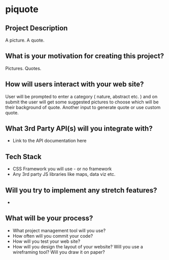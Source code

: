 # piquote

## Project Description

A picture. A quote.

## What is your motivation for creating this project?

Pictures. Quotes.

## How will users interact with your web site?

User will be prompted to enter a category ( nature, abstract etc. ) and on submit the user will get some suggested pictures to choose which will be their background of quote. Another input to generate quote or use custom quote.

## What 3rd Party API(s) will you integrate with?

- Link to the API documentation here

## Tech Stack

- CSS Framework you will use - or no framework
- Any 3rd party JS libraries like maps, data viz etc.

## Will you try to implement any stretch features?

-

## What will be your process?

- What project management tool will you use?
- How often will you commit your code?
- How will you test your web site?
- How will you design the layout of your website? Will you use a wireframing tool? Will you draw it on paper?
